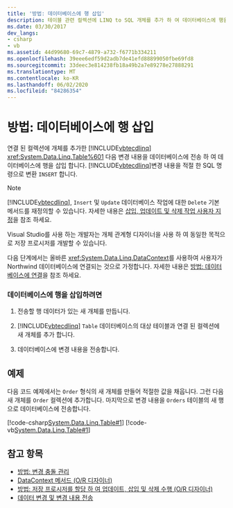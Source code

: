 ```yaml
---
title: '방법: 데이터베이스에 행 삽입'
description: 테이블 관련 컬렉션에 LINQ to SQL 개체를 추가 하 여 데이터베이스에 행을 삽입 하는 방법에 대해 알아봅니다. LINQ to SQL는 추가 내용을 SQL INSERT 명령으로 변환 합니다.
ms.date: 03/30/2017
dev_langs:
- csharp
- vb
ms.assetid: 44d99680-69c7-4879-a732-f6771b334211
ms.openlocfilehash: 39eee6edf59d2adb7de41efd88899050fbe69fd8
ms.sourcegitcommit: 33deec3e814238fb18a49b2a7e89278e27888291
ms.translationtype: MT
ms.contentlocale: ko-KR
ms.lasthandoff: 06/02/2020
ms.locfileid: "84286354"
---
```

# <a name="how-to-insert-rows-into-the-database"></a>방법: 데이터베이스에 행 삽입

연결 된 컬렉션에 개체를 추가한 [!INCLUDE[vbtecdlinq](../../../../../../includes/vbtecdlinq-md.md)] <xref:System.Data.Linq.Table%601> 다음 변경 내용을 데이터베이스에 전송 하 여 데이터베이스에 행을 삽입 합니다. [!INCLUDE[vbtecdlinq](../../../../../../includes/vbtecdlinq-md.md)]변경 내용을 적절 한 SQL 명령으로 변환 `INSERT` 합니다.

> [!NOTE]
> [!INCLUDE[vbtecdlinq](../../../../../../includes/vbtecdlinq-md.md)], `Insert` 및 `Update` 데이터베이스 작업에 대한 `Delete` 기본 메서드를 재정의할 수 있습니다. 자세한 내용은 [삽입, 업데이트 및 삭제 작업 사용자 지정](customizing-insert-update-and-delete-operations.md)을 참조 하세요.
>
> Visual Studio를 사용 하는 개발자는 개체 관계형 디자이너을 사용 하 여 동일한 목적으로 저장 프로시저를 개발할 수 있습니다.

다음 단계에서는 올바른 <xref:System.Data.Linq.DataContext>를 사용하여 사용자가 Northwind 데이터베이스에 연결되는 것으로 가정합니다. 자세한 내용은 [방법: 데이터베이스에 연결](how-to-connect-to-a-database.md)을 참조 하세요.

### <a name="to-insert-a-row-into-the-database"></a>데이터베이스에 행을 삽입하려면

1. 전송할 행 데이터가 있는 새 개체를 만듭니다.

2. [!INCLUDE[vbtecdlinq](../../../../../../includes/vbtecdlinq-md.md)] `Table` 데이터베이스의 대상 테이블과 연결 된 컬렉션에 새 개체를 추가 합니다.

3. 데이터베이스에 변경 내용을 전송합니다.

## <a name="example"></a>예제

다음 코드 예제에서는 `Order` 형식의 새 개체를 만들어 적절한 값을 채웁니다. 그런 다음 새 개체를 `Order` 컬렉션에 추가합니다. 마지막으로 변경 내용을 `Orders` 테이블의 새 행으로 데이터베이스에 전송합니다.

[!code-csharp[System.Data.Linq.Table#1](../../../../../../samples/snippets/csharp/VS_Snippets_Data/system.data.linq.table/cs/program.cs#1)]
[!code-vb[System.Data.Linq.Table#1](../../../../../../samples/snippets/visualbasic/VS_Snippets_Data/system.data.linq.table/vb/module1.vb#1)]

## <a name="see-also"></a>참고 항목

- [방법: 변경 충돌 관리](how-to-manage-change-conflicts.md)
- [DataContext 메서드 (O/R 디자이너)](/visualstudio/data-tools/datacontext-methods-o-r-designer)
- [방법: 저장 프로시저를 할당 하 여 업데이트, 삽입 및 삭제 수행 (O/R 디자이너)](/visualstudio/data-tools/how-to-assign-stored-procedures-to-perform-updates-inserts-and-deletes-o-r-designer)
- [데이터 변경 및 변경 내용 전송](making-and-submitting-data-changes.md)
